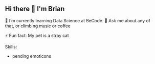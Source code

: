 ## Hi there 👋 I'm Brian

🔭 I’m currently learning Data Science at BeCode.
💬 Ask me about any of that, or climbing music or coffee

⚡ Fun fact: My pet is a stray cat

Skills:
 - pending emoticons
